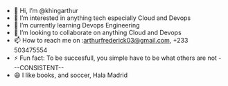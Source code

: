 - 👋 Hi, I’m @khingarthur
- 👀 I’m interested in anything tech especially Cloud and Devops
- 🌱 I’m currently learning Devops Engineering
- 💞️ I’m looking to collaborate on anything Cloud and Devops
- 📫 How to reach me on :arthurfrederick03@gmail.com, +233 503475554
- ⚡ Fun fact: To be succesfull, you simple have to be what others are not ---CONSISTENT-- 
- 😄 I like books, and soccer, Hala Madrid
<!---
khingarthur/khingarthur is a ✨ special ✨ repository because its `README.md` (this file) appears on your GitHub profile.
You can click the Preview link to take a look at your changes.
--->
